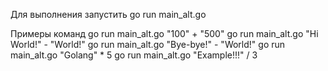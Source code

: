 Для выполнения запустить go run main_alt.go

Примеры команд
go run main_alt.go "100" + "500"
go run main_alt.go "Hi World!" - "World!"
go run main_alt.go "Bye-bye!" - "World!"
go run main_alt.go "Golang" * 5
go run main_alt.go "Example!!!" / 3